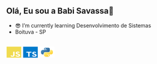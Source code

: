 ## Olá, Eu sou a Babi Savassa🤠

- 😎 I’m currently learning Desenvolvimento de Sistemas
- Boituva - SP

<div style="display: inline_block"><br>
  <img align="center" alt="Babisavassa" height="30" width="40" src="https://raw.githubusercontent.com/devicons/devicon/master/icons/javascript/javascript-plain.svg">
  <img align="center" alt="Babisavassa" height="30" width="40" src="https://raw.githubusercontent.com/devicons/devicon/master/icons/typescript/typescript-plain.svg">
  <img align="center" alt="Babisavassa-Python" height="30" width="40" src="https://raw.githubusercontent.com/devicons/devicon/master/icons/python/python-original.svg">
  
